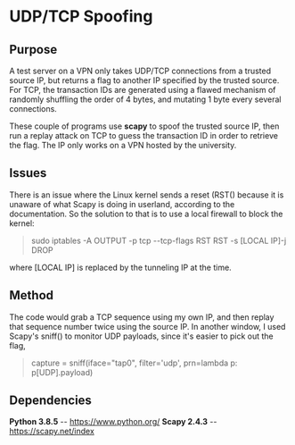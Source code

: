 # UDP/TCP Spoofing

## Purpose

A test server on a VPN only takes UDP/TCP connections from a trusted source IP, but returns a flag to another IP specified by the trusted source. For TCP, the transaction IDs are generated using a flawed mechanism of randomly shuffling the order of 4 bytes, and mutating 1 byte every several connections.

These couple of programs use **scapy** to spoof the trusted source IP, then run a replay attack on TCP to guess the transaction ID in order to retrieve the flag. The IP only works on a VPN hosted by the university.

## Issues

There is an issue where the Linux kernel sends a reset (RST() because it is
unaware of what Scapy is doing in userland, according to the documentation. So
the solution to that is to use a local firewall to block the kernel:

> sudo iptables -A OUTPUT -p tcp --tcp-flags RST RST -s [LOCAL IP]-j DROP

where [LOCAL IP] is replaced by the tunneling IP at the time.

## Method

The code would grab a TCP sequence using my own IP, and then replay that
sequence number twice using the source IP. In another window, I used
Scapy's sniff() to monitor UDP payloads, since it's easier to pick out the
flag,

> capture = sniff(iface="tap0", filter='udp', prn=lambda p: p[UDP].payload) 

## Dependencies

**Python 3.8.5** -- <https://www.python.org/>
**Scapy 2.4.3** -- <https://scapy.net/index>